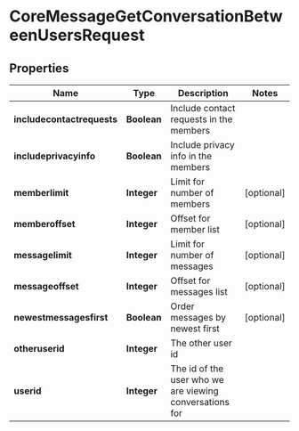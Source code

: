 

# CoreMessageGetConversationBetweenUsersRequest


## Properties

| Name | Type | Description | Notes |
|------------ | ------------- | ------------- | -------------|
|**includecontactrequests** | **Boolean** | Include contact requests in the members |  |
|**includeprivacyinfo** | **Boolean** | Include privacy info in the members |  |
|**memberlimit** | **Integer** | Limit for number of members |  [optional] |
|**memberoffset** | **Integer** | Offset for member list |  [optional] |
|**messagelimit** | **Integer** | Limit for number of messages |  [optional] |
|**messageoffset** | **Integer** | Offset for messages list |  [optional] |
|**newestmessagesfirst** | **Boolean** | Order messages by newest first |  [optional] |
|**otheruserid** | **Integer** | The other user id |  |
|**userid** | **Integer** | The id of the user who we are viewing conversations for |  |



